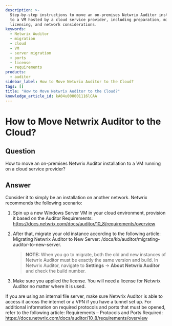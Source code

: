 ```yaml
---
description: >-
  Step-by-step instructions to move an on-premises Netwrix Auditor installation
  to a VM hosted by a cloud service provider, including preparation, migration,
  licensing, and network considerations.
keywords:
  - Netwrix Auditor
  - migration
  - cloud
  - VM
  - server migration
  - ports
  - license
  - requirements
products:
  - auditor
sidebar_label: How to Move Netwrix Auditor to the Cloud?
tags: []
title: "How to Move Netwrix Auditor to the Cloud?"
knowledge_article_id: kA04u000001116lCAA
---
```


# How to Move Netwrix Auditor to the Cloud?

## Question

How to move an on-premises Netwrix Auditor installation to a VM running on a cloud service provider?

## Answer

Consider it to simply be an installation on another network. Netwrix recommends the following scenario:

1. Spin up a new Windows Server VM in your cloud environment, provision it based on the Auditor Requirements: https://docs.netwrix.com/docs/auditor/10_8/requirements/overview

2. After that, migrate your old instance according to the following article: Migrating Netwrix Auditor to New Server: /docs/kb/auditor/migrating-auditor-to-new-server.

   > **NOTE:** When you go to migrate, both the old and new instances of Netwrix Auditor must be exactly the same version and build. In Netwrix Auditor, navigate to **Settings** -> **About Netwrix Auditor** and check the build number.

3. Make sure you applied the license. You will need a license for Netwrix Auditor no matter where it is used.

If you are using an internal file server, make sure Netwrix Auditor is able to access it across the internet or a VPN if you have a tunnel set up. For additional information on required protocols and ports that must be opened, refer to the following article: Requirements – Protocols and Ports Required: https://docs.netwrix.com/docs/auditor/10_8/requirements/overview
